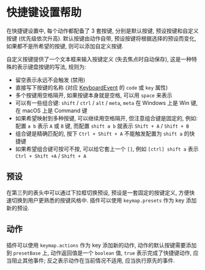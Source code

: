 # 快捷键设置帮助
在快捷键设置中, 每个动作都配备了 3 套按键, 分别是默认按键, 预设按键和自定义按键 (优先级依次升高). 默认按键由动作自带, 预设按键将根据选择的预设而变化, 如果都不是所希望的按键, 则可以添加自定义按键.

自定义按键提供了一个文本框来输入按键定义 (失去焦点时自动保存), 这是一种特殊的表示键盘按键的写法, 规则为:
- 留空表示永远不会触发 (禁用)
- 直接写下按键的名称 (对应 [KeyboardEvent](https://developer.mozilla.org/en-US/docs/Web/API/KeyboardEvent#Properties) 的 `code` 或 `key` 属性)
- 多个按键用空格隔开, 如果按键本身就是空格, 可以用 `space` 来表示
- 可以有一些组合键: `shift` / `ctrl` / `alt` / `meta`, `meta` 在 Windows 上是 Win 键, 在 macOS 上是 Command 键
- 如果希望映射到多种按键, 可以继续用空格隔开, 但注意组合键是固定的, 例如: 配置 `a b` 表示 `A` 或 `B` 键, 而配置 `shift a b` 就表示 `Shift + A` / `Shift + B`
- 组合键是精确匹配的, 按下 `Ctrl + Shift + A` 不能触发配置为 `shift a` 的快捷键
- 如果希望组合键可按可不按, 可以给它套上一个 `[]`, 例如 `[ctrl] shift a` 表示 `Ctrl + Shift +A` / `Shift + A`

## 预设
在第三列的表头中可以通过下拉框切换预设, 预设是一套固定的按键定义, 方便快速切换到用户更熟悉的按键风格中. 插件可以使用 `keymap.presets` 作为 key 添加新的预设.

## 动作
插件可以使用 `keymap.actions` 作为 key 添加新的动作, 动作的默认按键需要添加到 `presetBase` 上, 动作返回值是一个 `boolean` 值, `true` 表示完成了快捷键动作, 应当阻止其他事件; 反之表示动作在当前情况不适用, 应当执行原先的事件.
